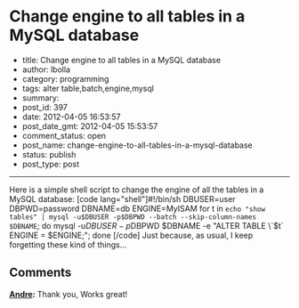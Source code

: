 # Change engine to all tables in a MySQL database

- title: Change engine to all tables in a MySQL database
- author: lbolla
- category: programming
- tags: alter table,batch,engine,mysql
- summary: 
- post_id: 397
- date: 2012-04-05 16:53:57
- post_date_gmt: 2012-04-05 15:53:57
- comment_status: open
- post_name: change-engine-to-all-tables-in-a-mysql-database
- status: publish
- post_type: post

----------------

Here is a simple shell script to change the engine of all the tables in a MySQL database:
    [code lang="shell"]#!/bin/sh
    DBUSER=user
    DBPWD=password
    DBNAME=db
    ENGINE=MyISAM
    for t in `echo "show tables" | mysql -u$DBUSER -p$DBPWD --batch --skip-column-names $DBNAME`; do
    mysql -u$DBUSER -p$DBPWD $DBNAME -e "ALTER TABLE \`$t\` ENGINE = $ENGINE;";
    done
    [/code]
    Just because, as usual, I keep forgetting these kind of things...

## Comments

**[Andre](#921 "2012-10-10 22:19:51"):** Thank you, Works great!

